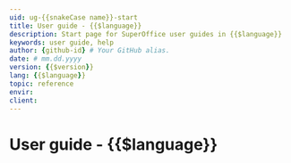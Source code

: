 ```yaml
---
uid: ug-{{snakeCase name}}-start
title: User guide - {{$language}}
description: Start page for SuperOffice user guides in {{$language}}
keywords: user guide, help
author: {github-id} # Your GitHub alias.
date: # mm.dd.yyyy
version: {{$version}}
lang: {{$language}}
topic: reference
envir:
client:
---
```


# User guide - {{$language}}

<!-- Referenced links -->

<!-- Referenced images -->
